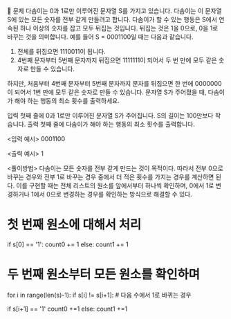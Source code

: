 🔔 문제
다솜이는 0과 1로만 이루어진 문자열 S를 가지고 있습니다. 다솜이는 이 문자열 S에 있는 모든 숫자를 전부 같게 만들려고 합니다. 다솜이가 할 수 있는 행동은 S에서 연속된 하나 이상의 숫자를 잡고 모두 뒤집는 것입니다. 뒤집는 것은 1을 0으로, 0을 1로 바꾸는 것을 의미합니다.
예를 들어 S = 0001100일 때는 다음과 같습니다.

1. 전체를 뒤집으면 1110011이 됩니다.
2. 4번째 문자부터 5번째 문자까지 뒤집으면 1111111이 되어서 두 번 만에 모두 같은 숫자로 만들 수 있습니다.

하지만, 처음부터 4번째 문자부터 5번째 문자까지 문자를 뒤집으면 한 번에 0000000이 되어서 1번 만에 모두 같은 숫자로 만들 수 있습니다. 문자열 S가 주어졌을 때, 다솜이가 해야 하는 행동의 최소 횟수를 출력하세요.

입력
첫째 줄에 0과 1로만 이루어진 문자열 S가 주어집니다. S의 길이는 100만보다 작습니다.
출력
첫째 줄에 다솜이가 해야 하는 행동의 최소 횟수를 출력합니다.

<입력 예시>
0001100

<출력 예시>
1

<풀이방법>
다솜이는 모든 숫자를 전부 같게 만드는 것이 목적이다. 따라서 전부 0으로 바꾸는 경우와 전부 1로 바꾸는 경우 중에서 더 적은 횟수를 가지는 경우를 계산하면 된다. 이를 구현할 때는 전체 리스트의 원소를 앞에서부터 하나씩 확인하며, 0에서 1로 변경하거나 1에서 0으로 변경하는 경우를 확인하는 방식으로 해결할 수 있다.

# 첫 번째 원소에 대해서 처리

if s[0] == '1':
count0 += 1
else:
count1 += 1

# 두 번째 원소부터 모든 원소를 확인하며

for i in range(len(s)-1):
if s[i] != s[i+1]: # 다음 수에서 1로 바뀌는 경우

if s[i+1] == '1'
count0 +=1
else:
count1 +=1
